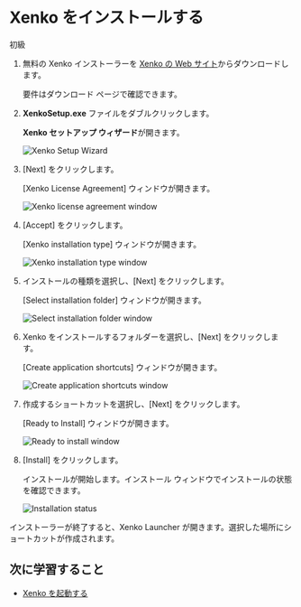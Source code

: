 # Xenko をインストールする

<span class="label label-doc-level">初級</span>

 1. 無料の Xenko インストーラーを [Xenko の Web サイト](http://xenko.com/download/)からダウンロードします。

    要件はダウンロード ページで確認できます。

 2. **XenkoSetup.exe** ファイルをダブルクリックします。
 
    **Xenko セットアップ ウィザード**が開きます。

    ![Xenko Setup Wizard](media/install-xenko-setup-wizard.png)

 3. [Next] をクリックします。

    [Xenko License Agreement] ウィンドウが開きます。

    ![Xenko license agreement window](media/install-xenko-license-agreement.png)

 4. [Accept] をクリックします。

    [Xenko installation type] ウィンドウが開きます。

    ![Xenko installation type window](media/install-xenko-installation-type.png)

 5. インストールの種類を選択し、[Next] をクリックします。

    [Select installation folder] ウィンドウが開きます。

    ![Select installation folder window](media/install-xenko-select-installation-folder.png)

 6. Xenko をインストールするフォルダーを選択し、[Next] をクリックします。

    [Create application shortcuts] ウィンドウが開きます。

    ![Create application shortcuts window](media/install-xenko-create-application-shortcuts.png)

 7. 作成するショートカットを選択し、[Next] をクリックします。

    [Ready to Install] ウィンドウが開きます。

    ![Ready to install window](media/install-xenko-ready-to-install.png)

 8. [Install] をクリックします。

    インストールが開始します。インストール ウィンドウでインストールの状態を確認できます。

    ![Installation status](media/install-xenko-installation-status.png)

インストーラーが終了すると、Xenko Launcher が開きます。選択した場所にショートカットが作成されます。

## 次に学習すること

* [Xenko を起動する](launch-xenko.md)
